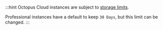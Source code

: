 :::hint
Octopus Cloud instances are subject to [storage limits](/docs/octopus-cloud/index.md#octopus-cloud-storage-limits).

Professional instances have a default to keep `30 Days`, but this limit can be changed.
:::